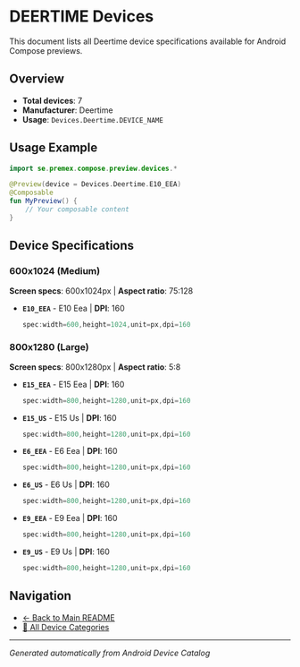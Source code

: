 # DEERTIME Devices

This document lists all Deertime device specifications available for Android Compose previews.

## Overview

- **Total devices**: 7
- **Manufacturer**: Deertime
- **Usage**: `Devices.Deertime.DEVICE_NAME`

## Usage Example

```kotlin
import se.premex.compose.preview.devices.*

@Preview(device = Devices.Deertime.E10_EEA)
@Composable
fun MyPreview() {
    // Your composable content
}
```

## Device Specifications

### 600x1024 (Medium)

**Screen specs**: 600x1024px | **Aspect ratio**: 75:128

- **`E10_EEA`** - E10 Eea | **DPI**: 160
  ```kotlin
  spec:width=600,height=1024,unit=px,dpi=160
  ```

### 800x1280 (Large)

**Screen specs**: 800x1280px | **Aspect ratio**: 5:8

- **`E15_EEA`** - E15 Eea | **DPI**: 160
  ```kotlin
  spec:width=800,height=1280,unit=px,dpi=160
  ```

- **`E15_US`** - E15 Us | **DPI**: 160
  ```kotlin
  spec:width=800,height=1280,unit=px,dpi=160
  ```

- **`E6_EEA`** - E6 Eea | **DPI**: 160
  ```kotlin
  spec:width=800,height=1280,unit=px,dpi=160
  ```

- **`E6_US`** - E6 Us | **DPI**: 160
  ```kotlin
  spec:width=800,height=1280,unit=px,dpi=160
  ```

- **`E9_EEA`** - E9 Eea | **DPI**: 160
  ```kotlin
  spec:width=800,height=1280,unit=px,dpi=160
  ```

- **`E9_US`** - E9 Us | **DPI**: 160
  ```kotlin
  spec:width=800,height=1280,unit=px,dpi=160
  ```

## Navigation

- [← Back to Main README](../../README.md)
- [📱 All Device Categories](../README.md)

---
*Generated automatically from Android Device Catalog*
